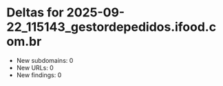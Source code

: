 # Deltas for 2025-09-22_115143_gestordepedidos.ifood.com.br
- New subdomains: 0
- New URLs: 0
- New findings: 0
